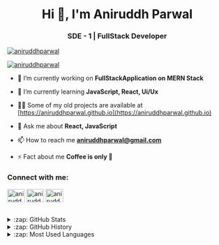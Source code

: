 <h1 align="center">Hi 👋, I'm Aniruddh Parwal</h1>
<h3 align="center">SDE - 1 | FullStack Developer</h3>



<p align="left"> <a href="https://twitter.com/aniruddhparwal" target="blank"><img src="https://img.shields.io/twitter/follow/aniruddhparwal?logo=twitter&style=for-the-badge" alt="aniruddhparwal" /></a> </p>
<p align="left"> <a href="https://www.instagram.com/aniruddhparwal/" target="blank"><img src="https://img.shields.io/badge/Instagram-E4405F?style=for-the-badge&logo=instagram&logoColor=white" alt="aniruddhparwal" /></a> </p>


- 🔭 I’m currently working on **FullStackApplication on MERN Stack**

- 🌱 I’m currently learning **JavaScript, React, Ui/Ux**

- 👨‍💻 Some of my old projects are available at [https://aniruddhparwal.github.io](https://aniruddhparwal.github.io)

- 💬 Ask me about **React, JavaScript**

- 📫 How to reach me **aniruddhparwal@gmail.com**

- ⚡ Fact about me **Coffee is only 💖**

<h3 align="left">Connect with me:</h3>
<p align="left">
<a href="https://twitter.com/aniruddhparwal" target="blank"><img align="center" src="https://www.flaticon.com/svg/static/icons/svg/733/733579.svg" alt="aniruddhparwal" height="30" width="40" /></a>
<a href="https://fb.com/aniruddhparwal" target="blank"><img align="center" src="https://www.flaticon.com/svg/static/icons/svg/124/124010.svg" alt="aniruddhparwal" height="30" width="40" /></a>
<a href="https://instagram.com/aniruddhparwal" target="blank"><img align="center" src="https://www.flaticon.com/svg/static/icons/svg/1409/1409946.svg" alt="aniruddhparwal" height="30" width="40" /></a>
</p>


<br>
<details>
  <summary>:zap: GitHub Stats</summary>

  <img align="left" alt="aniruddhparwal" src="https://github-readme-stats.codestackr.vercel.app/api?username=aniruddhparwal&show_icons=true&hide_border=true" />

</details>
<details>
  <summary>:zap: GitHub History</summary>
  <p><img align="center" src="https://github-readme-streak-stats.herokuapp.com/?user=aniruddhparwal&" alt="aniruddhparwal" /></p>

</details>
<details>
  <summary>:zap: Most Used Languages</summary>

<p><img align="left" src="https://github-readme-stats.vercel.app/api/top-langs?username=aniruddhparwal&show_icons=true&locale=en&layout=compact" alt="aniruddhparwal" /></p>
</details>
